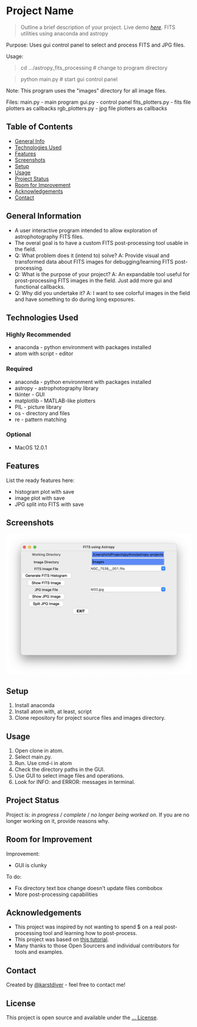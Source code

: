 # Project Name

> Outline a brief description of your project.
> Live demo [_here_](https://www.example.com). <!-- If you have the project hosted somewhere, include the link here. -->
FITS utilities using anaconda and astropy

Purpose:
Uses gui control panel to select and process FITS and JPG files.

Usage:
> cd .../astropy_fits_processing  # change to program directory

> python main.py  # start gui control panel

Note:
This program uses the "images" directory for all image files.

Files:
main.py - main program
gui.py - control panel
fits_plotters.py - fits file plotters as callbacks
rgb_plotters.py - jpg file plotters as callbacks

## Table of Contents
* [General Info](#general-information)
* [Technologies Used](#technologies-used)
* [Features](#features)
* [Screenshots](#screenshots)
* [Setup](#setup)
* [Usage](#usage)
* [Project Status](#project-status)
* [Room for Improvement](#room-for-improvement)
* [Acknowledgements](#acknowledgements)
* [Contact](#contact)
<!-- * [License](#license) -->


## General Information
- A user interactive program intended to allow exploration of astrophotography FITS files.
- The overal goal is to have a custom FITS post-processing tool usable in the field.
- Q: What problem does it (intend to) solve? A: Provide visual and transformed data about FITS images for debugging/learning FITS post-processing.
- Q: What is the purpose of your project? A:  An expandable tool useful for prost-processing FITS images in the field. Just add more gui and functional callbacks.
- Q: Why did you undertake it? A:  I want to see colorful images in the field and have something to do during long exposures.

## Technologies Used

### Highly Recommended
- anaconda - python environment with packages installed
- atom with script - editor

### Required
- anaconda - python environment with packages installed
- astropy - astrophotography library
- tkinter - GUI
- matplotlib - MATLAB-like plotters
- PIL - picture library
- os - directory and files
- re - pattern matching

### Optional
- MacOS 12.0.1

## Features
List the ready features here:
- histogram plot with save
- image plot with save
- JPG split into FITS with save

## Screenshots
![Example screenshot](./img/screenshot.png)
<!-- If you have screenshots you'd like to share, include them here. -->


## Setup
<!-- What are the project requirements/dependencies? Where are they listed? A requirements.txt or a Pipfile.lock file perhaps? Where is it located?

Proceed to describe how to install / setup one's local environment / get started with the project. -->
1. Install anaconda
2. Install atom with, at least, script
3. Clone repository for project source files and images directory.

## Usage
<!-- How does one go about using it?
Provide various use cases and code examples here.

`write-your-code-here` -->

1. Open clone in atom.
2. Select main.py.
3. Run.  Use cmd-i in atom
4. Check the directory paths in the GUI.
5. Use GUI to select image files and operations.
6. Look for INFO: and ERROR: messages in terminal.


## Project Status
Project is: _in progress_ / _complete_ / _no longer being worked on_. If you are no longer working on it, provide reasons why.


## Room for Improvement
<!-- Include areas you believe need improvement / could be improved. Also add TODOs for future development.

Room for improvement:
- Improvement to be done 1
- Improvement to be done 2

To do:
- Feature to be added 1
- Feature to be added 2 -->

Improvement:
- GUI is clunky

To do:
- Fix directory text box change doesn't update files combobox
- More post-processing capabilities

## Acknowledgements
<!-- Give credit here. -->
- This project was inspired by not wanting to spend $ on a real post-processing tool and learning how to post-process.
- This project was based on [this tutorial](https://www.example.com).
- Many thanks to those Open Sourcers and individual contributors for tools and examples.


## Contact
Created by [@karstdiver](https://www..../) - feel free to contact me!


<!-- Optional -->
## License
This project is open source and available under the [... License]().

<!-- You don't have to include all sections - just the one's relevant to your project -->
